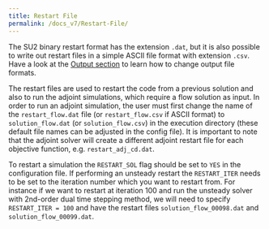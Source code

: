 ```yaml
---
title: Restart File
permalink: /docs_v7/Restart-File/
---
```


The SU2 binary restart format has the extension `.dat`, but it is also possible to write out restart files in a simple ASCII file format with extension `.csv`. Have a look at the [Output section](/su2/docs_v7/Custom-Output/) to learn how to change output file formats.

The restart files are used to restart the code from a previous solution and also to run the adjoint simulations, which require a flow solution as input. In order to run an adjoint simulation, the user must first change the name of the `restart_flow.dat`  file (or `restart_flow.csv` if ASCII format) to `solution_flow.dat` (or `solution_flow.csv`) in the execution directory (these default file names can be adjusted in the config file). It is important to note that the adjoint solver will create a different adjoint restart file for each objective function, e.g. `restart_adj_cd.dat`.

To restart a simulation the `RESTART_SOL` flag should be set to `YES` in the configuration file. If performing an unsteady restart the `RESTART_ITER` needs to be set to the iteration number which you want to restart from. For instance if we want to restart at iteration 100 and run the unsteady solver with 2nd-order dual time stepping method, we will need to specify `RESTART_ITER = 100` and have the restart files `solution_flow_00098.dat` and `solution_flow_00099.dat`.
 
